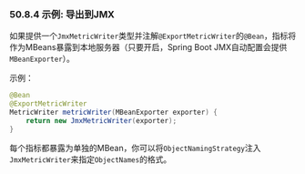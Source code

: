 ### 50.8.4 示例: 导出到JMX
如果提供一个`JmxMetricWriter`类型并注解`@ExportMetricWriter`的`@Bean`，指标将作为MBeans暴露到本地服务器（只要开启，Spring Boot JMX自动配置会提供`MBeanExporter`）。

示例：
```java
@Bean
@ExportMetricWriter
MetricWriter metricWriter(MBeanExporter exporter) {
	return new JmxMetricWriter(exporter);
}
```
每个指标都暴露为单独的MBean，你可以将`ObjectNamingStrategy`注入`JmxMetricWriter`来指定`ObjectNames`的格式。
